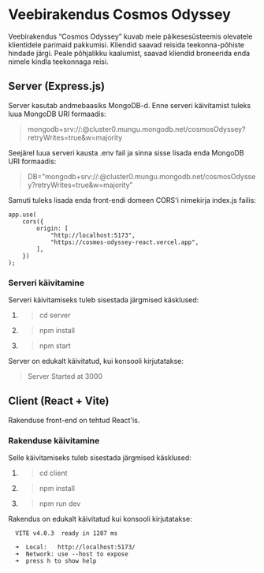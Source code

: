 # Veebirakendus Cosmos Odyssey
Veebirakendus “Cosmos Odyssey” kuvab meie päikesesüsteemis olevatele klientidele parimaid pakkumisi. Kliendid saavad reisida teekonna-põhiste hindade järgi.
Peale põhjalikku kaalumist, saavad kliendid broneerida enda nimele kindla teekonnaga reisi.

## Server (Express.js)
Server kasutab andmebaasiks MongoDB-d. Enne serveri käivitamist tuleks luua MongoDB URI formaadis:
> mongodb+srv://<user>:<passowrd>@cluster0.mungu.mongodb.net/cosmosOdyssey?retryWrites=true&w=majority

Seejärel luua serveri kausta .env fail ja sinna sisse lisada enda MongoDB URI formaadis:
> DB="mongodb+srv://<user>:<passowrd>@cluster0.mungu.mongodb.net/cosmosOdyssey?retryWrites=true&w=majority"

Samuti tuleks lisada enda front-endi domeen CORS'i nimekirja index.js failis:
````
app.use(
	cors({
		origin: [
			"http://localhost:5173",
			"https://cosmos-odyssey-react.vercel.app",
		],
	})
);
````

### Serveri käivitamine
Serveri käivitamiseks tuleb sisestada järgmised käsklused:
1. > cd server
2. > npm install
3. > npm start

Server on edukalt käivitatud, kui konsooli kirjutatakse:
> Server Started at 3000

## Client (React + Vite)
Rakenduse front-end on tehtud React'is. 

### Rakenduse käivitamine
Selle käivitamiseks tuleb sisestada järgmised käsklused:
1. > cd client
2. > npm install
3. > npm run dev

Rakendus on edukalt käivitatud kui konsooli kirjutatakse:
````
  VITE v4.0.3  ready in 1287 ms

  ➜  Local:   http://localhost:5173/
  ➜  Network: use --host to expose
  ➜  press h to show help
  ````
